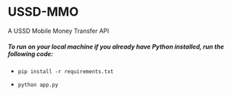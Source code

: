 # USSD-MMO
A USSD Mobile Money Transfer API

##### To run on your local machine if you already have Python installed, run the following code:

* ``` pip install -r requirements.txt ```

* ``` python app.py ```